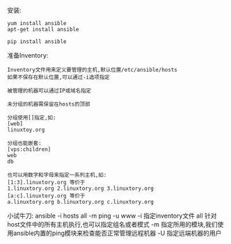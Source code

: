 安装:

    yum install ansible
    apt-get install ansible

    pip install ansible

准备Inventory:

    Inventory文件用来定义要管理的主机,默认位置/etc/ansible/hosts
    如果不保存在默认位置,可以通过-i选项指定

    被管理的机器可以通过IP或域名指定

    未分组的机器需保留在hosts的顶部

    分组使用[]指定,如:
    [web]
    linuxtoy.org
    
    分组也能嵌套:
    [vps:children]
    web
    db

    也可以用数字和字母来指定一系列主机,如:
    [1:3].linuxtory.org 等价于
    1.linuxtory.org 2.linuxtory.org 3.linuxtory.org
    [a:c].linuxtory.org 等价于
    a.linuxtory.org b.linuxtory.org c.linuxtory.org

小试牛刀:
    ansible -i hosts all -m ping -u www
    -i 指定inventory文件
    all 针对host文件中的所有主机执行,也可以指定组名或者模式
    -m 指定所用的模块,我们使用ansible内置的ping模块来检查能否正常管理远程机器
    -U 指定远端机器的用户
